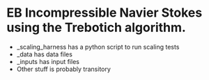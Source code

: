 # EB Incompressible Navier Stokes using the Trebotich algorithm.
* _scaling_harness has a python script to run scaling tests
* _data   has data  files
* _inputs has input files
* Other stuff is probably transitory
